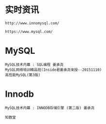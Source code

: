 

# 实时资讯

    http://www.innomysql.com/
    
    https://www.mysql.com/
    


# MySQL
  
    MySQL技术内幕 : SQL编程 姜承尧
    MySQL网络培训精品班(Inside君姜承尧亲授--20151110)
    高性能MySQL(第3版)
    
    
# Innodb

    MySQL技术内幕 : INNODB存储引擎 (第二版) 姜承尧

    知数堂

